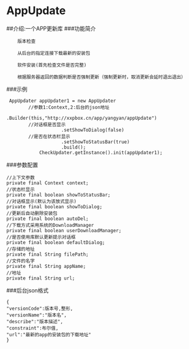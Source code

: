 # AppUpdate
##介绍:一个APP更新库
###功能简介

        版本检查

        从后台的指定连接下载最新的安装包

        软件安装(首先检查文件是否完整)

        根据服务器返回的数据判断是否强制更新（强制更新时，取消更新会延时退出退出）
###示例

     AppUpdater appUpdater1 = new AppUpdater
			//参数1:Context,2:后台的json地址
                        .Builder(this,"http://xxpbox.cn/app/yangyan/appUpdate")
			//对话框是否显示
                        .setShowToDialog(false)
			//是否在状态栏显示
                        .setShowToStatusBar(true)
                        .build();
                CheckUpdater.getInstance().init(appUpdater1);

###参数配置

	//上下文参数
    private final Context context;
    //状态栏显示
    private final boolean showToStatusBar;
    //对话框显示(默认为该放式显示)
    private final boolean showToDialog;
    //更新后自动删除安装包
    private final boolean autoDel;
    //下载方式采用系统的DownloadManager
    private final boolean userDownloadManager;
    //是否使用库默认更新提示对话框
    private final boolean defaultDialog;
    //存储的地址
    private final String filePath;
    //文件的名字
    private final String appName;
    //地址
    private final String url;


###后台json格式

    {
	"versionCode":版本号,整形,
	"versionName":"版本名",
	"describe":"版本描述",
	"constraint":布尔值,
	"url":"最新的app的安装包的下载地址"
	}



	

